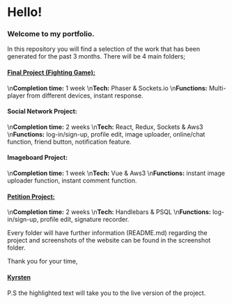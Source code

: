 # Hello!
### Welcome to my portfolio.
In this repository you will find a selection of the work that has been generated for the past 3 months.
There will be 4 main folders;

#### [Final Project (Fighting Game):](http://super-spiced-brothers.herokuapp.com/)
\n**Completion time:** 1 week
\n**Tech:** Phaser & Sockets.io
\n**Functions:** Multi-player from different devices, instant response.

#### Social Network Project:
\n**Completion time:** 2 weeks
\n**Tech:** React, Redux, Sockets & Aws3
\n**Functions:** log-in/sign-up, profile edit, image uploader, online/chat function, friend button, notification
feature.

#### Imageboard Project:
\n**Completion time:** 1 week
\n**Tech:** Vue & Aws3
\n**Functions:** instant image uploader function, instant comment function.

#### [Petition Project:](https://spiced-sesame.herokuapp.com)
\n**Completion time:** 2 weeks
\n**Tech:** Handlebars & PSQL
\n**Functions:** log-in/sign-up, profile edit, signature recorder.

Every folder will have further information (README.md) regarding the project and screenshots of the website can be found in the screenshot folder.

Thank you for your time,
#### [Kyrsten](https://kgrim.github.io/kyrstengrima)

P.S the highlighted text will take you to the live version of the project.
